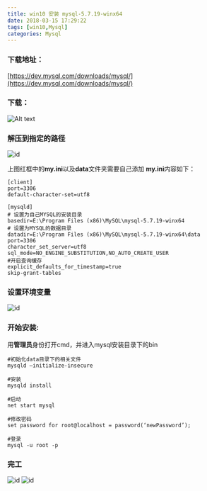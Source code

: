 ```yaml
---
title: win10 安装 mysql-5.7.19-winx64
date: 2018-03-15 17:29:22
tags: [win10,Mysql]
categories: Mysql
---
```


### 下载地址：
[https://dev.mysql.com/downloads/mysql/](https://dev.mysql.com/downloads/mysql/)

### 下载：

![Alt text](http://cqhui.oss-cn-shenzhen.aliyuncs.com/1512113967774_1.png)

<!--more-->

### 解压到指定的路径

![id](http://cqhui.oss-cn-shenzhen.aliyuncs.com/1512114126430_1.png)

上图红框中的**my.ini**以及**data**文件夹需要自己添加
**my.ini**内容如下：
```
[client]
port=3306
default-character-set=utf8

[mysqld]
# 设置为自己MYSQL的安装目录 
basedir=E:\Program Files (x86)\MySQL\mysql-5.7.19-winx64
# 设置为MYSQL的数据目录
datadir=E:\Program Files (x86)\MySQL\mysql-5.7.19-winx64\data
port=3306
character_set_server=utf8
sql_mode=NO_ENGINE_SUBSTITUTION,NO_AUTO_CREATE_USER
#开启查询缓存
explicit_defaults_for_timestamp=true
skip-grant-tables
```
### 设置环境变量
![id](http://cqhui.oss-cn-shenzhen.aliyuncs.com/1512114228199_1.png)

### 开始安装:
用**管理员**身份打开cmd，并进入mysql安装目录下的bin
```
#初始化data目录下的相关文件
mysqld –initialize-insecure

#安装
mysqld install

#启动
net start mysql

#修改密码
set password for root@localhost = password(‘newPassword’);

#登录
mysql -u root -p
```

### 完工
![id](http://cqhui.oss-cn-shenzhen.aliyuncs.com/1512114302800_1.png)
![id](http://cqhui.oss-cn-shenzhen.aliyuncs.com/1512114335965_1.png)
